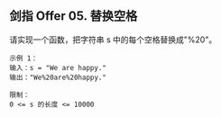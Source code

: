 ## 剑指 Offer 05. 替换空格
请实现一个函数，把字符串 s 中的每个空格替换成"%20"。

```
示例 1：
输入：s = "We are happy."
输出："We%20are%20happy."
```
 

```
限制：
0 <= s 的长度 <= 10000
```
